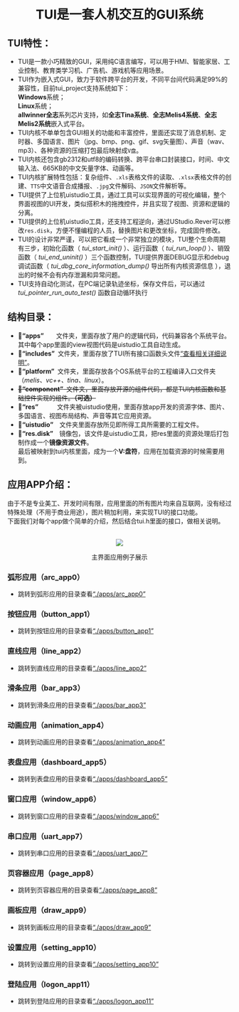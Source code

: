 <h1 align="center"> TUI是一套人机交互的GUI系统 </h1>

## TUI特性：
* TUI是一款小巧精致的GUI，采用纯C语言编写，可以用于HMI、智能家居、工业控制、教育类学习机、广告机、游戏机等应用场景。
* TUI作为嵌入式GUI，致力于软件跨平台的开发，不同平台间代码满足99%的兼容性，目前tui_project支持系统如下：<br>
  **Windows**系统；<br>
  **Linux**系统；<br>
  **allwinner全志**系列芯片支持，如**全志Tina系统**、**全志Melis4系统**、**全志Melis2系统**嵌入式平台。  
* TUI内核不单单包含GUI相关的功能和丰富控件，里面还实现了消息机制、定时器、多国语言、图片（jpg、bmp、png、gif、svg矢量图）、声音（wav、mp3）、各种资源的压缩打包最后映射成`V盘`。
* TUI内核还包含gb2312和utf8的编码转换、跨平台串口封装接口，时间、中文输入法、665KB的中文矢量字体、动画等。
* TUI内核扩展特性包括：复杂组件、`.xls`表格文件的读取、`.xlsx`表格文件的创建、`TTS`中文语音合成播报、`.jpg`文件解码、`JSON`文件解析等。
* TUI提供了上位机uistudio工具，通过工具可以实现界面的可视化编辑，整个界面视图的UI开发，类似搭积木的拖拽控件，并且实现了视图、资源和逻辑的分离。
* TUI提供的上位机uistudio工具，还支持工程逆向，通过UStudio.Rever可以修改`res.disk`，方便不懂编程的人员，替换图片和更改坐标，完成固件修改。
* TUI的设计非常严谨，可以把它看成一个非常独立的模块，TUI整个生命周期有三步，初始化函数（ *tui_start_init()* ）、运行函数（ *tui_run_loop()* ）、销毁函数（ *tui_end_uninit()* ）三个函数控制，TUI提供界面DEBUG显示和debug调试函数（ *tui_dbg_core_information_dump()* 导出所有内核资源信息 ），退出的时候不会有内存泄漏和异常问题。
* TUI支持自动化测试，在PC端记录轨迹坐标，保存文件后，可以通过 *tui_pointer_run_auto_test()* 函数自动循环执行

## 结构目录：
* :file_folder:**“apps”**&ensp;&ensp;&ensp;&ensp;文件夹，里面存放了用户的逻辑代码，代码兼容各个系统平台。其中每个app里面的view视图代码是uistudio工具自动生成。
* :file_folder:**“includes”**&ensp;文件夹，里面存放了TUI所有接口函数头文件[“查看相关详细说明”](./includes/)。
* :file_folder:**“platform”**&ensp;文件夹，里面存放各个OS系统平台的工程编译入口文件夹（*melis、vc++、tina、linux*）。
* ~~:file_folder:**“component”**&ensp;文件夹，里面存放开源的组件代码，都是TUI内核函数和基础控件实现的组件。**（可选）**~~
* :file_folder:**“res”**&ensp;&ensp;&ensp;&ensp;&ensp;&ensp;文件夹被uistudio使用，里面存放app开发的资源字体、图片、多国语言、视图布局结构、声音等其它应用资源。
* :file_folder:**“uistudio”**&ensp;&ensp;文件夹里面存放所见即所得工具所需要的工程文件。
* :handbag:**“res.disk”**&ensp;&ensp;镜像包，该文件是uistudio工具，把res里面的资源处理后打包制作成一个**镜像资源文件**。<br>
                       最后被映射到tui内核里面，成为一个**V:盘符**，应用在加载资源的时候需要用到。

## 应用APP介绍：
由于不是专业美工、开发时间有限，应用里面的所有图片均来自互联网，没有经过特殊处理（不用于商业用途），图片稍加利用，来实现TUI的接口功能。<br>
下面我们对每个app做个简单的介绍，然后结合tui.h里面的接口，做相关说明。<br><br>
<p align="center">
<img src="https://s1.imagehub.cc/images/2022/06/16/home.gif">
</p>
<p align="center">
主界面应用例子展示 
</p>

### 弧形应用（arc_app0）
* 跳转到弧形应用的目录查看[“./apps/arc_app0”](./apps/arc_app0/)
### 按钮应用（button_app1）
* 跳转到按钮应用的目录查看[“./apps/button_app1”](./apps/button_app1/)
### 直线应用（line_app2）
* 跳转到直线应用的目录查看[“./apps/line_app2”](./apps/line_app2/)
### 滑条应用（bar_app3）
* 跳转到滑条应用的目录查看[“./apps/bar_app3”](./apps/bar_app3/)
### 动画应用（animation_app4）
* 跳转到动画应用的目录查看[“./apps/animation_app4”](./apps/animation_app4/)
### 表盘应用（dashboard_app5）
* 跳转到表盘应用的目录查看[“./apps/dashboard_app5”](./apps/dashboard_app5/)
### 窗口应用（window_app6）
* 跳转到窗口应用的目录查看[“./apps/window_app6”](./apps/window_app6/)
### 串口应用（uart_app7）
* 跳转到串口应用的目录查看[“./apps/uart_app7”](./apps/uart_app7/)
### 页容器应用（page_app8）
* 跳转到页容器应用的目录查看[“./apps/page_app8”](./apps/page_app8/)
### 画板应用（draw_app9）
* 跳转到画板应用的目录查看[“./apps/draw_app9”](./apps/draw_app9/)
### 设置应用（setting_app10）
* 跳转到设置应用的目录查看[“./apps/setting_app10”](./apps/setting_app10/)
### 登陆应用（logon_app11）
* 跳转到登陆应用的目录查看[“./apps/logon_app11”](./apps/logon_app11/)
